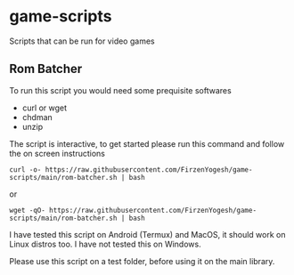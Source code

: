 # game-scripts
Scripts that can be run for video games

## Rom Batcher

To run this script you would need some prequisite softwares
- curl or wget
- chdman
- unzip

The script is interactive, to get started please run this command and follow the on screen instructions

```
curl -o- https://raw.githubusercontent.com/FirzenYogesh/game-scripts/main/rom-batcher.sh | bash
```

or

```
wget -qO- https://raw.githubusercontent.com/FirzenYogesh/game-scripts/main/rom-batcher.sh | bash
```

I have tested this script on Android (Termux) and MacOS, it should work on Linux distros too. I have not tested this on Windows.

Please use this script on a test folder, before using it on the main library.
